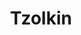 ---
layout: page
title: Tzolkin
excerpt: CNP's events calendar plugin. Perfect for your apocalypse.
permalink: /docs/tzolkin/
status: draft
revisioncount: 1
lastedit: 10/20/15
initial: JHN
---